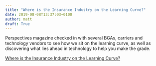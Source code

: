 ```yaml
---
title: "Where is the Insurance Industry on the Learning Curve?"
date: 2019-08-08T13:37:03+0100
author: matt
draft: True
---
```

Perspectives magazine checked in with several BGAs, carriers and technology vendors to see how we sit on the learning curve, as well as discovering what lies ahead in technology to help you make the grade.

[ Where is the Insurance Industry on the Learning Curve? ]( https://joom.ag/r69e/p8 )
